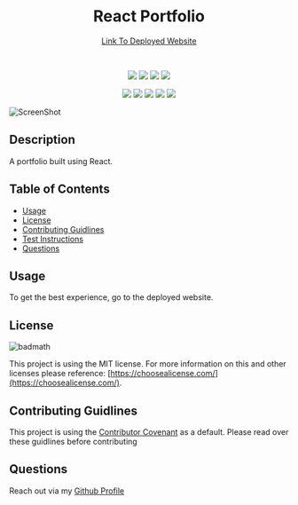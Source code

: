 <h1 align="center">React Portfolio</h1>

<p align="center">
    <a target="_blank" href="https://jonathanprill.github.io/react-portfolio/">Link To Deployed Website</a>
</p>

<br />

<p align="center">
    <img src="https://img.shields.io/badge/license-MIT-blue" />
    <img src="https://img.shields.io/github/repo-size/jonathanprill/react-portfolio"/>
    <!-- <img src="https://img.shields.io/github/languages/top/jonathanprill/spray-can-project-2"  />  -->
    <img src="https://img.shields.io/github/issues/jonathanprill/react-portfolio" />
    <img src="https://img.shields.io/github/last-commit/jonathanprill/react-portfolio" >
</p>

<p align="center">
    <img src="https://img.shields.io/badge/-React-blue" />
    <img src="https://img.shields.io/badge/-npm-red" />
    <img src="https://img.shields.io/badge/-JavaScript-yellow" />
    <img src="https://img.shields.io/badge/-JSX-red" />
    <img src="https://img.shields.io/badge/-CSS-blue" />
</p>

![ScreenShot](/public/react-portfolio-gif.gif "screenshot")

## Description

A portfolio built using React.


## Table of Contents 

- [Usage](#usage)
- [License](#license)
- [Contributing Guidlines](#contributing-guidlines)
- [Test Instructions](#test-instructions)
- [Questions](#questions)


## Usage

<!-- ![ScreenShot](/public/assets/images/localhost_3001_%20(1).png "screenshot") -->

To get the best experience, go to the deployed website.

## License

![badmath](https://img.shields.io/badge/license-MIT-blue)

This project is using the MIT license. For more information on this and other licenses please reference: [https://choosealicense.com/](https://choosealicense.com/).

## Contributing Guidlines

This project is using the [Contributor Covenant](https://www.contributor-covenant.org/) as a default. Please read over these guidlines before contributing
    

## Questions
Reach out via my [Github Profile](https://github.com/jonathanprill)
